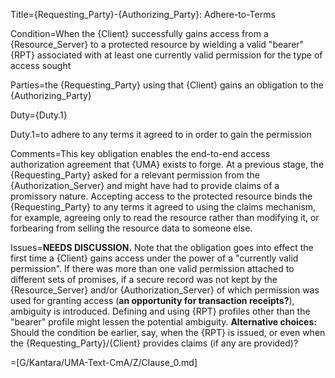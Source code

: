 Title={Requesting_Party}-{Authorizing_Party}: Adhere-to-Terms

Condition=When the {Client} successfully gains access from a {Resource_Server} to a protected resource by wielding a valid "bearer" {RPT} associated with at least one currently valid permission for the type of access sought

Parties=the {Requesting_Party} using that {Client} gains an obligation to the {Authorizing_Party}

Duty={Duty.1}

Duty.1=to adhere to any terms it agreed to in order to gain the permission

Comments=This key obligation enables the end-to-end access authorization agreement that {UMA} exists to forge. At a previous stage, the {Requesting_Party} asked for a relevant permission from the {Authorization_Server} and might have had to provide claims of a promissory nature. Accepting access to the protected resource binds the {Requesting_Party} to any terms it agreed to using the claims mechanism, for example, agreeing only to read the resource rather than modifying it, or forbearing from selling the resource data to someone else.

Issues=<b>NEEDS DISCUSSION.</b> Note that the obligation goes into effect the first time a {Client} gains access under the power of a "currently valid permission". If there was more than one valid permission attached to different sets of promises, if a secure record was not kept by the {Resource_Server} and/or {Authorization_Server} of which permission was used for granting access (<b>an opportunity for transaction receipts?</b>), ambiguity is introduced. Defining and using {RPT} profiles other than the "bearer" profile might lessen the potential ambiguity. <b>Alternative choices:</b> Should the condition be earlier, say, when the {RPT} is issued, or even when the {Requesting_Party}/{Client} provides claims (if any are provided)?

=[G/Kantara/UMA-Text-CmA/Z/Clause_0.md]
